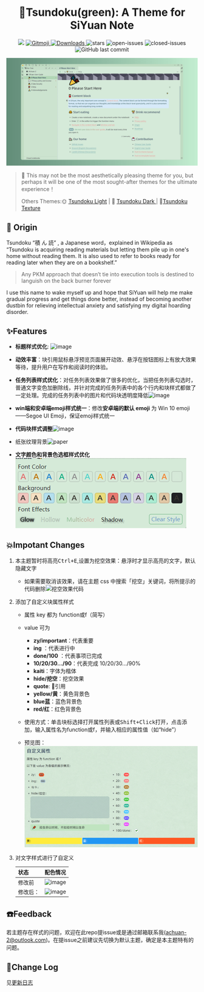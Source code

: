 <h1 align="center">🥗Tsundoku(green): A Theme for SiYuan Note</h1>

<p align="center">          
           <a title="Hits" target="_blank" href="https://github.com/Achuan-2/siyuan-themes-tsundoku-green"><img src="https://hits.b3log.org/Achuan-2/siyuan-themes-tsundoku-green.svg" ></a>
           <a href="https://gitmoji.dev">
             <img src="https://img.shields.io/badge/gitmoji-%20😜%20😍-FFDD67.svg?style=flat-square" alt="Gitmoji">
           </a>
           <a href="https://github.com/Achuan-2/siyuan-themes-tsundoku-green/releases/latest/download/siyuan-themes-tsundoku-green.zip">
                      <img src="https://img.shields.io/github/downloads/Achuan-2/siyuan-themes-tsundoku-green/total?logo=github" alt="Downloads">
           </a>
           <a href="https://github.com/Achuan-2/siyuan-themes-tsundoku-green/releases">
                      <https://img.shields.io/github/release/Achuan-2/siyuan-themes-tsundoku-green.svg" alt="Release">
           </a>
           <img src="https://img.shields.io/github/stars/Achuan-2/siyuan-themes-tsundoku-green" alt="stars">
           <img src="https://img.shields.io/github/issues-raw/Achuan-2/siyuan-themes-tsundoku-green" alt="open-issues">
           <img src="https://img.shields.io/github/issues-closed-raw/Achuan-2/siyuan-themes-tsundoku-green" alt="closed-issues">
          <img src="https://img.shields.io/github/last-commit/Achuan-2/siyuan-themes-tsundoku-green" alt="GitHub last commit">
</p>

![preview](preview.png)

> 🎠 This may not be the most aesthetically pleasing theme for you, but perhaps it will be one of the most sought-after themes for the ultimate experience！
> 
> Others Themes:🌞 [Tsundoku Light](https://github.com/Achuan-2/siyuan-themes-tsundoku-light) | 🌙 [Tsundoku Dark ](https://github.com/Achuan-2/siyuan-themes-tsundoku) | 🧇[Tsundoku Texture](https://github.com/Achuan-2/siyuan-themes-tsundoku-texturen)
> 


## 💌 Origin

Tsundoku “積 ん 読” , a Japanese word，explained in Wikipedia as “Tsundoku is acquiring reading materials but letting them pile up in one's home without reading them. It is also used to refer to books ready for reading later when they are on a bookshelf.”

> Any PKM approach that doesn’t tie into execution tools is destined to languish on the back burner forever

I use this name to wake myself up and hope that SiYuan will help me make gradual progress and  get things done better, instead of becoming another dustbin for relieving intellectual anxiety and satisfying my digital hoarding disorder.


## ✨Features

* **标题样式优化**: ![image](https://user-images.githubusercontent.com/60436214/132967103-70746259-e204-44fc-ae05-19fa24d14d5d.png)

* **动效丰富**：块引用鼠标悬浮预览页面展开动效、悬浮在按钮图标上有放大效果等待，提升用户在写作和阅读时的体验。
* **任务列表样式优化**：对任务列表效果做了很多的优化，当把任务列表勾选时，普通文字变色加删除线，并针对完成的任务列表中的各个行内和块样式都做了一定处理。完成的任务列表中的图片和代码块透明度降低![image](https://user-images.githubusercontent.com/60436214/132628239-dbf008ce-2e97-4d31-8d3e-2b72bede4e2a.png)
* **win端和安卓端emoji样式统一**：修改**安卓端的默认 emoji** 为 Win 10 emoji——Segoe UI Emoji，保证emoji样式统一
* **代码块样式调整**![image](https://user-images.githubusercontent.com/60436214/132967139-734b69e4-5a3f-476b-9bc4-112142c34e4d.png)
* 纸张纹理背景![paper](https://user-images.githubusercontent.com/60436214/132967122-dfcc44ec-9e68-4657-83b6-3ff5831fa7ae.png)
* **文字颜色和背景色选框样式优化**![](assets/README_2021-09-17-10-25-23.png)


## 💥Impotant Changes

1. 本主题暂时将高亮<kbd>Ctrl+E</kbd>,设置为挖空效果：悬浮时才显示高亮的文字，默认隐藏文字

   * 如果需要取消该效果，请在主题 css 中搜索「挖空」关键词，将所提示的代码删除![挖空效果代码](https://b3logfile.com/siyuan/1610205759005/assets/image-20210811113010-dpmose7.png)
2. 添加了自定义块属性样式

   * 属性 key 都为 function或f（简写）
   * value 可为

     * **zy/important**：代表重要
     * **ing** ：代表进行中
     * **done/100** ：代表事项已完成
     * **10/20/30.../90**：代表完成 10/20/30.../90%
     * **kaiti**：字体为楷体
     * **hide/挖空**：挖空效果
     * **quote**: 📌引用
     * **yellow/黄**：黄色背景色
     * **blue蓝**：蓝色背景色
     * **red/红**：红色背景色
   * 使用方式：单击块标选择打开属性列表或<kbd>Shift+Click</kbd>打开，点击<kbd>添加</kbd>，输入属性名为function或f，并输入相应的属性值（如“hide”）
   * 预览图：![](assets/README_2021-09-17-10-25-51.png)
3. 对文字样式进行了自定义

   | 状态     | 配色情况                                                                                        |
   | -------- | ----------------------------------------------------------------------------------------------- |
   | 修改前   | ![image](https://user-images.githubusercontent.com/60436214/132626989-f6d3efb5-2c99-4164-aea7-9a7286252db9.png) |
   | 修改后： | ![image](https://user-images.githubusercontent.com/60436214/129722513-7c48efbb-f107-423b-afdf-331a69512b2e.png)|

## ☎️Feedback


若主题存在样式的问题，欢迎在此repo提issue或是通过邮箱联系我(achuan-2@outlook.com)。在提issue之前建议先切换为默认主题，确定是本主题特有的问题。


## 🚀Change Log

见[更新日志](CHANGE_LOGS.md)
